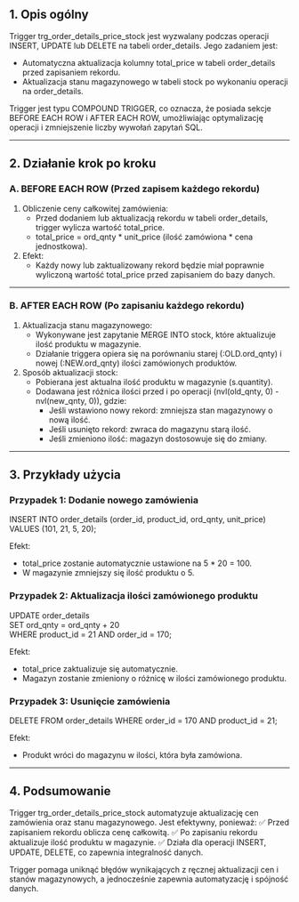 ## 1\. Opis ogólny

Trigger trg\_order\_details\_price\_stock jest wyzwalany podczas operacji INSERT, UPDATE lub DELETE na tabeli order\_details. Jego zadaniem jest:

* Automatyczna aktualizacja kolumny total\_price w tabeli order\_details przed zapisaniem rekordu.  
* Aktualizacja stanu magazynowego w tabeli stock po wykonaniu operacji na order\_details.

Trigger jest typu COMPOUND TRIGGER, co oznacza, że posiada sekcje BEFORE EACH ROW i AFTER EACH ROW, umożliwiając optymalizację operacji i zmniejszenie liczby wywołań zapytań SQL.

---

## 2\. Działanie krok po kroku

### A. BEFORE EACH ROW (Przed zapisem każdego rekordu)

1. Obliczenie ceny całkowitej zamówienia:  
   * Przed dodaniem lub aktualizacją rekordu w tabeli order\_details, trigger wylicza wartość total\_price.  
   * total\_price \= ord\_qnty \* unit\_price (ilość zamówiona \* cena jednostkowa).  
2. Efekt:  
   * Każdy nowy lub zaktualizowany rekord będzie miał poprawnie wyliczoną wartość total\_price przed zapisaniem do bazy danych.

---

### 

### B. AFTER EACH ROW (Po zapisaniu każdego rekordu)

1. Aktualizacja stanu magazynowego:  
   * Wykonywane jest zapytanie MERGE INTO stock, które aktualizuje ilość produktu w magazynie.  
   * Działanie triggera opiera się na porównaniu starej (:OLD.ord\_qnty) i nowej (:NEW.ord\_qnty) ilości zamówionych produktów.  
2. Sposób aktualizacji stock:  
   * Pobierana jest aktualna ilość produktu w magazynie (s.quantity).  
   * Dodawana jest różnica ilości przed i po operacji (nvl(old\_qnty, 0\) \- nvl(new\_qnty, 0)), gdzie:  
     * Jeśli wstawiono nowy rekord: zmniejsza stan magazynowy o nową ilość.  
     * Jeśli usunięto rekord: zwraca do magazynu starą ilość.  
     * Jeśli zmieniono ilość: magazyn dostosowuje się do zmiany.

---

## 3\. Przykłady użycia

### Przypadek 1: Dodanie nowego zamówienia

INSERT INTO order\_details (order\_id, product\_id, ord\_qnty, unit\_price)  
VALUES (101, 21, 5, 20);

Efekt:

* total\_price zostanie automatycznie ustawione na 5 \* 20 \= 100\.  
* W magazynie zmniejszy się ilość produktu o 5\.

### Przypadek 2: Aktualizacja ilości zamówionego produktu

UPDATE order\_details  
SET ord\_qnty \= ord\_qnty \+ 20  
WHERE product\_id \= 21 AND order\_id \= 170;

Efekt:

* total\_price zaktualizuje się automatycznie.  
* Magazyn zostanie zmieniony o różnicę w ilości zamówionego produktu.

### Przypadek 3: Usunięcie zamówienia

DELETE FROM order\_details WHERE order\_id \= 170 AND product\_id \= 21;

Efekt:

* Produkt wróci do magazynu w ilości, która była zamówiona.

---

## 4\. Podsumowanie

Trigger trg\_order\_details\_price\_stock automatyzuje aktualizację cen zamówienia oraz stanu magazynowego. Jest efektywny, ponieważ: ✅ Przed zapisaniem rekordu oblicza cenę całkowitą. ✅ Po zapisaniu rekordu aktualizuje ilość produktu w magazynie. ✅ Działa dla operacji INSERT, UPDATE, DELETE, co zapewnia integralność danych.

Trigger pomaga uniknąć błędów wynikających z ręcznej aktualizacji cen i stanów magazynowych, a jednocześnie zapewnia automatyzację i spójność danych.

